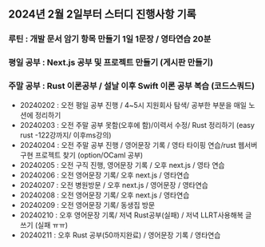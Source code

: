 ## 2024년 2월 2일부터 스터디 진행사항 기록
### 루틴 : 개발 문서 암기 항목 만들기 1일 1문장 / 영타연습 20분
### 평일 공부 : Next.js 공부 및 프로젝트 만들기 (게시판 만들기)
### 주말 공부 : Rust 이론공부 / 설날 이후 Swift 이론 공부 복습 (코드스쿼드)

- 20240202 : 오전 평일 공부 진행 / 4~5시 지원회사 탐색/ 공부한 부분을 매일 노션에 정리하기 
- 20240203 : 오전 주말 공부 못함(오후에 함)/이력서 수정/ Rust 정리하기 (easy rust -122강까지/ 이후ms강의)
- 20240204 : 오전 주말 공부 진행 / 영어문장 기록 / 영타 타이핑 연습/rust 웹서버 구현 프로젝트 찾기 (option/OCaml 공부)
- 20240205 : 오전 구직 진행, 영어문장 기록 / 오후 next.js / 영타 연습
- 20240206 : 오전 영어문장 기록/ 오후 next.js / 영타연습
- 20240207 : 오전 병원방문 / 오후 next.js / 영어문장 / 영타연습
- 20240208 : 오전 영어문장 기록/ 오후 next.js / 영타연습
- 20240209 : 오전 영어문장 기록/ 동생집 방문  
- 20240210 : 오후 영어문장 기록/ 저녁 Rust공부(실패) / 저녁 LLRT사용해복 글 쓰기 (실패 ㅠㅠ) 
- 20240211 : 오후 Rust 공부(50까지완료) / 영어문장 기록 / 영타연습 